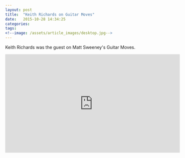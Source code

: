 ```yaml
---
layout: post
title:  "Keith Richards on Guitar Moves"
date:   2015-10-28 14:34:25
categories: 
tags: 
<!--image: /assets/article_images/desktop.jpg-->
---
```


Keith Richards was the guest on Matt Sweeney's Guitar Moves. 

<iframe width="560" height="315" src="https://www.youtube.com/embed/ceWWMfhAvD4" frameborder="0" allowfullscreen></iframe>


[fia]: http://fridayinamerica.com
[mjo]: http://themeanjeanoaks.com
